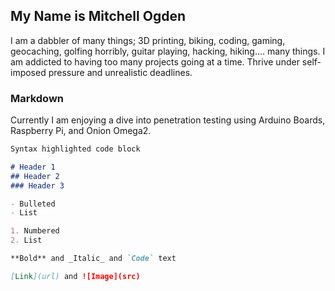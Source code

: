 ## My Name is Mitchell Ogden

I am a dabbler of many things; 3D printing, biking, coding, gaming, geocaching, golfing horribly, guitar playing, hacking, hiking.... many things. I am addicted to having too many projects going at a time. Thrive under self-imposed pressure and unrealistic deadlines. 

### Markdown

Currently I am enjoying a dive into penetration testing using Arduino Boards, Raspberry Pi, and Onion Omega2.

```markdown
Syntax highlighted code block

# Header 1
## Header 2
### Header 3

- Bulleted
- List

1. Numbered
2. List

**Bold** and _Italic_ and `Code` text

[Link](url) and ![Image](src)
```
<link rel="stylesheet" type="text/css" href="https://pfjava.globiflow.com/0-globiflow-cms-default-styles.css" />
<script type="text/javascript" src="https://pfjava.globiflow.com/15773-6521-24898137-0.js"></script>
